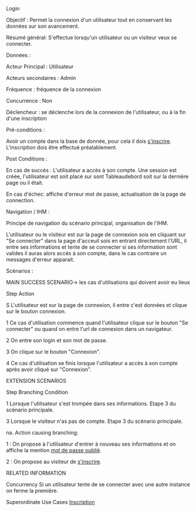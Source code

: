 Login


Objectif :  Permet la connexion d'un utilisateur tout en conservant les données sur son avancement.

Résumé général: S'effectue lorsqu'un utilisateur ou un visiteur veux se connecter.

Données :

Acteur Principal : Utilisateur

Acteurs secondaires : Admin

Fréquence   : fréquence de la connexion

Concurrence : Non

Déclencheur : se déclenche lors de la connexion de l'utilisateur, ou à la fin d'une inscription

Pré-conditions :

Avoir un compte dans la base de donnée, pour cela il dois [s'inscrire](/inscription.md).
L'inscription dois être effectué préalablement.

Post Conditions :

En cas de succès : L'utilisateur a accès à son compte. Une session est créée, l'utilisateur est soit placé sur sont Tableaudebord soit sur la dernière page ou il était.


En cas d'échec: affiche d'erreur mot de passe, actualisation de la page de connection.

Navigation / IHM  :

Principe de navigation du scénario principal, organisation de l'IHM.

L'utilisateur ou le visiteur est sur la page de connexion sois en cliquant sur "Se connecter" dans la page d'acceuil sois en entrant directement l'URL, il entre ses informations et tente de se connecter si ses information sont valides il auras alors accés à son compte, dans le cas contraire un messages d'erreur apparait.

Scénarios :

MAIN SUCCESS SCENARIO-> les cas d'utilisations qui doivent avoir eu lieux

Step    Action

S    L'utilisateur est sur la page de connexion, il entre c'est données et clique sur le bouton connexion.

1    Ce cas d'utilisation commence quand l'utilisateur clique sur le bouton "Se connecter" ou quand on entre l'url de connexion dans un navigateur.

2    On entre son login et son mot de passe.

3    On clique sur le bouton "Connexion".

4    Ce cas d'utilisation se finis lorsque l'utilisateur a accès à son compte après avoir cliqué sur "Connexion".

EXTENSION SCENARIOS

Step    Branching Condition

1	 Lorsque l'utilisateur s'est trompée dans ses informations. Etape 3 du scénario principale.

3	 Lorsque le visiteur n'as pas de compte. Etape 3 du scénario principale.

na.  Action causing branching:

1 : On propose à l'utilisateur d'entrer à nouveau ses informations et on affiche la mention [mot de passe oublié](/oublie.md).

2 : On propose au visiteur de [s'inscrire](/inscription.md).


RELATED INFORMATION

Concurrency    Si un utilisateur tente de se connecter avec une autre instance on ferme la première.

Superordinate Use Cases    [Inscription](/inscription.md)
 

